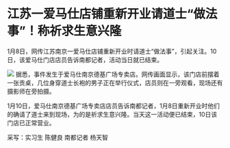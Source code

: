 # 江苏一爱马仕店铺重新开业请道士“做法事”！称祈求生意兴隆

1月8日，网传江苏南京一爱马仕店铺重新开业时请道士“做法事”，引起关注。10日，该爱马仕门店店员告诉南都记者，活动当日就已结束。

![](https://inews.gtimg.com/newsapp_bt/0/15603626661/1000)
据悉，事件发生于爱马仕南京德基广场专卖店。网传画面显示，该门店前摆着一张贡桌，几位身穿道士长袍的男子正在举行仪式，店员则在一旁观看，现场还有摄影师在旁拍摄。

1月10日，爱马仕南京德基广场专卖店店员告诉南都记者，1月8日重新开业时他们的确请了道士来到现场，为的是祈求生意兴隆。当天这一活动便已结束，10日该门店已正常营业。

采写：实习生 陈健良 南都记者 杨天智

